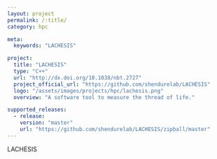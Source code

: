 ```yaml
---
layout: project
permalink: /:title/
category: hpc

meta:
  keywords: "LACHESIS"

project:
  title: "LACHESIS"
  type: "C++"
  url: "http://dx.doi.org/10.1038/nbt.2727"
  project_official_url: "https://github.com/shendurelab/LACHESIS"
  logo: "/assets/images/projects/hpc/lachesis.png"
  overview: "A software tool to measure the thread of life."

supported_releases:
  - release:
    version: "master"
    url: "https://github.com/shendurelab/LACHESIS/zipball/master"
---
```


<p>LACHESIS</p>
